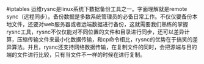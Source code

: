 #iptables 运维rysnc是linux系统下数据备份工具之一。字面理解就是remote sync（远程同步）。备份数据是多数系统管理员的必备日常工作。不仅仅要备份本地文件，还要对web服务器或者远端数据进行备份，这就需要我们熟练的掌握rysnc工具，rysnc不仅仅能对不同位置的文件和目录进行同步，还可以差异计算，压缩传输文件来最小化数据传输，和cp命令相比，rysnc的优势在于搞笑的差异算法。并且，rysnc还支持网络数据传输，在复制文件的同时，会把源端与目的端的文件进行比较，只有当文件不一样的时候在进行复制。